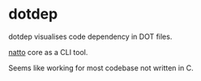 dotdep
======

dotdep visualises code dependency in DOT files.

[natto](http://github.com/snipsnipsnip/natto) core as a CLI tool.

Seems like working for most codebase not written in C.
